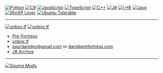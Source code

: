 [![Python](https://img.shields.io/static/v1?label=&message=Python<3&color=9B18B7&logo=python&logoColor=FFFFFF)](https://www.python.org/)
[![C#](https://img.shields.io/static/v1?label=&message=C%23&color=267dc9&logo=csharp&logoColor=FFFFFF)](https://docs.microsoft.com/en-us/dotnet/csharp/)
[![JavaScript](https://img.shields.io/static/v1?label=&message=JavaScript&color=yellow&logo=javascript&logoColor=FFFFFF)](https://developer.mozilla.org/en-US/docs/Web/JavaScript)
[![TypeScript](https://img.shields.io/static/v1?label=&message=TypeScript&color=F1E05A&logo=typescript&logoColor=FFFFFF)](https://www.typescriptlang.org/)
[![C++](https://img.shields.io/static/v1?label=&message=C%2B%2B&color=00599C&logo=C%2B%2B&logoColor=FFFFFF)](http://www.cplusplus.org/)
[![J#](https://img.shields.io/static/v1?label=&message=J%23&color=e66419&logo=.net&logoColor=FFFFFF)](https://vjsharp.net)
[![I H8](https://img.shields.io/badge/-I%20H8-red)](https://yoinkysploinky.xyz)
[![Java](https://img.shields.io/static/v1?label&message=Java&color=FFC500&logo=java&logoColor=000000)](https://www.youtube.com/watch?v=YQfzrBcjoBs)
[![WinXP Lover](https://img.shields.io/static/v1?label=&message=WinXP%20Lover&color=003399&logo=windows-xp&logoColor=FFFFFF)](https://scratch.mit.edu/projects/2435621/)
[![Ubuntu Tolerable](https://img.shields.io/static/v1?label=&message=Ubuntu%20Tolerable&color=orange&logo=ubuntu&logoColor=FFFFFF)](https://hotdoglinux.com/)

---
[![unbox.tf](https://img.shields.io/badge/-unbox.tf-orange)](https://ubx.tf/dc)
[![unbox.tf](https://img.shields.io/discord/832070068371980338)](https://ubx.tf/dc)

- [Pre-Fortress](https://pre-fortress.com)
- [unbox.tf](https://ubx.tf/dc)
- sourdanidev@gmail.com or dani@prefortress.com
- [J# Archive](https://vjsharp.net)

---
[![Source Mods](https://img.shields.io/static/v1?label=&message=Source%20Mods&color=black&logo=steam&logoColor=FFFFFF)](https://github.com/Nbc66/source-sdk-2013-ce)

